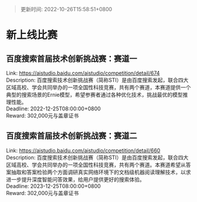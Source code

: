 > 更新时间: 2022-10-26T15:58:51+0800 

# 新上线比赛


## 百度搜索首届技术创新挑战赛：赛道一
Link: https://aistudio.baidu.com/aistudio/competition/detail/674  
Description: 百度搜索技术创新挑战赛（简称STI）是由百度搜索发起，联合四大区域高校、学会共同举办的一项全国性科技竞赛，共有两个赛道，本赛道提供一个典型的搜索场景的Ernie模型，希望参赛者通过各种优化技术，挑战最优的模型推理性能。  
Deadline: 2022-12-25T08:00:00+0800  
Reward: 302,000元与盖章证书  

## 百度搜索首届技术创新挑战赛：赛道二
Link: https://aistudio.baidu.com/aistudio/competition/detail/660  
Description: 百度搜索技术创新挑战赛（简称STI）是由百度搜索发起，联合四大区域高校、学会共同举办的一项全国性科技竞赛，共有两个赛道。本赛道希望从答案抽取和答案检验两个方面调研真实网络环境下的文档级机器阅读理解技术，以求进一步提升深度智能问答效果，给用户提供更好的搜索体验。  
Deadline: 2023-12-25T08:00:00+0800  
Reward: 302,000元与盖章证书  


